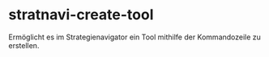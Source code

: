 # stratnavi-create-tool
Ermöglicht es im Strategienavigator ein Tool mithilfe der Kommandozeile zu erstellen.
